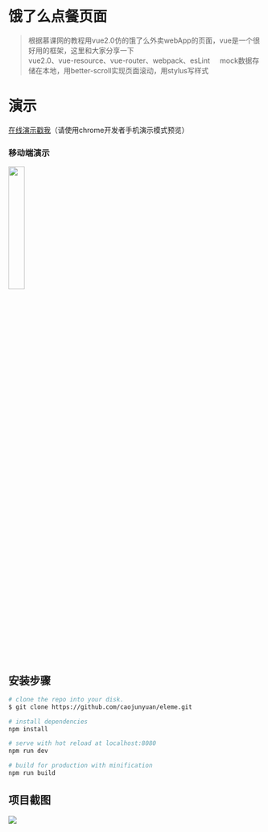 # 饿了么点餐页面
> 根据慕课网的教程用vue2.0仿的饿了么外卖webApp的页面，vue是一个很好用的框架，这里和大家分享一下  
> vue2.0、vue-resource、vue-router、webpack、esLint    
> mock数据存储在本地，用better-scroll实现页面滚动，用stylus写样式
# 演示
<a href="https://simonzhangiter.github.io/VueDemo_Sell_Eleme" target=_blank>在线演示戳我</a>（请使用chrome开发者手机演示模式预览）

### 移动端演示
<img src="http://i4.buimg.com/593841/395542d48b2016b6.png" width="25%">

## 安装步骤

``` bash
# clone the repo into your disk.
$ git clone https://github.com/caojunyuan/eleme.git

# install dependencies
npm install

# serve with hot reload at localhost:8080
npm run dev

# build for production with minification
npm run build
```
## 项目截图
<img src='http://i4.buimg.com/593841/22ffd3c6b6975882s.jpg'>

